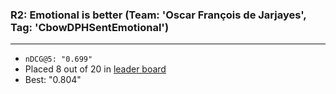 ### R2: Emotional is better (Team: 'Oscar François de Jarjayes', Tag: 'CbowDPHSentEmotional')
---
* ` nDCG@5: "0.699" `
* Placed 8 out of 20 in [leader board](https://events.webis.de/touche-20/shared-task-1.html#results)
* Best: "0.804"
